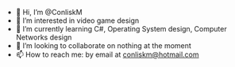 - 👋 Hi, I’m @ConliskM
- 👀 I’m interested in video game design
- 🌱 I’m currently learning C#, Operating System design, Computer Networks design
- 💞️ I’m looking to collaborate on nothing at the moment
- 📫 How to reach me: by email at conliskm@hotmail.com
